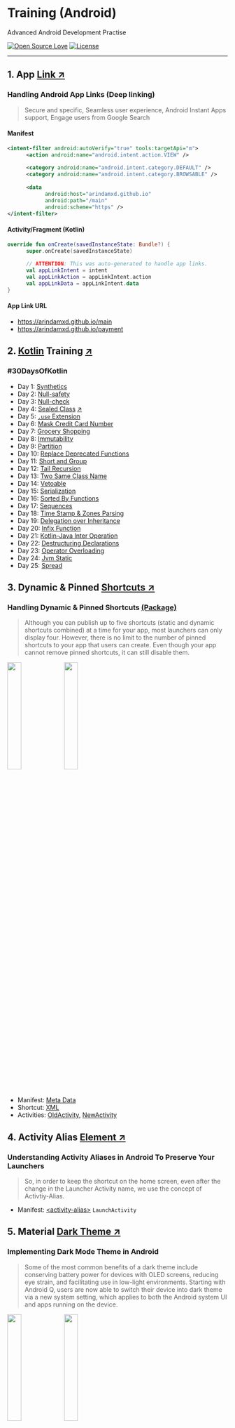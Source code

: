 # Training (Android)

Advanced Android Development Practise

[![Open Source Love](https://badges.frapsoft.com/os/v1/open-source.svg?v=102)](https://opensource.org/licenses/Apache-2.0)
[![License](https://img.shields.io/badge/license-Apache%202.0-blue.svg)](https://github.com/arindamxd/certification-training/blob/master/LICENSE)

---

## 1. App [Link ↗](https://developer.android.com/training/app-links)

### Handling Android App Links (Deep linking)
> Secure and specific, Seamless user experience, Android Instant Apps support, Engage users from 
Google Search


#### Manifest

```xml
<intent-filter android:autoVerify="true" tools:targetApi="m">
      <action android:name="android.intent.action.VIEW" />
  
      <category android:name="android.intent.category.DEFAULT" />
      <category android:name="android.intent.category.BROWSABLE" />
  
      <data
            android:host="arindamxd.github.io"
            android:path="/main"
            android:scheme="https" />
</intent-filter>
```

#### Activity/Fragment (Kotlin)

```kotlin
override fun onCreate(savedInstanceState: Bundle?) {
      super.onCreate(savedInstanceState)
      
      // ATTENTION: This was auto-generated to handle app links.
      val appLinkIntent = intent
      val appLinkAction = appLinkIntent.action
      val appLinkData = appLinkIntent.data
}
```

#### App Link URL

- https://arindamxd.github.io/main
- https://arindamxd.github.io/payment



## 2. [Kotlin](https://kotlinlang.org/) Training [↗](https://kotlinlang.org/)

### #30DaysOfKotlin

- Day 1: [Synthetics](app/src/main/java/com/arindam/android/training/kotlin/Synthetics.kt)
- Day 2: [Null-safety](app/src/main/java/com/arindam/android/training/kotlin/NullSafety.kt)
- Day 3: [Null-check](app/src/main/java/com/arindam/android/training/kotlin/NullCheck.kt)
- Day 4: [Sealed Class](app/src/main/java/com/arindam/android/training/kotlin/SealedClass.kt) [↗](https://github.com/Kotlin/KEEP/blob/master/proposals/sealed-class-inheritance.md#open-questions)
- Day 5: [`.use` Extension](app/src/main/java/com/arindam/android/training/kotlin/UseExtension.kt)
- Day 6: [Mask Credit Card Number](app/src/main/java/com/arindam/android/training/kotlin/CreditCardNumberMask.kt)
- Day 7: [Grocery Shopping](app/src/main/java/com/arindam/android/training/kotlin/GroceryShopping.kt)
- Day 8: [Immutability](app/src/main/java/com/arindam/android/training/kotlin/Immutability.kt)
- Day 9: [Partition](app/src/main/java/com/arindam/android/training/kotlin/Partition.kt)
- Day 10: [Replace Deprecated Functions](app/src/main/java/com/arindam/android/training/kotlin/ReplaceDeprecated.kt)
- Day 11: [Short and Group](app/src/main/java/com/arindam/android/training/kotlin/ShortAndGroup.kt)
- Day 12: [Tail Recursion](app/src/main/java/com/arindam/android/training/kotlin/TailRecursion.kt)
- Day 13: [Two Same Class Name](app/src/main/java/com/arindam/android/training/kotlin/SameClassName.kt)
- Day 14: [Vetoable](app/src/main/java/com/arindam/android/training/kotlin/Vetoable.kt)
- Day 15: [Serialization](app/src/main/java/com/arindam/android/training/kotlin/Serialization.kt)
- Day 16: [Sorted By Functions](app/src/main/java/com/arindam/android/training/kotlin/SortedByFunctions.kt)
- Day 17: [Sequences](app/src/main/java/com/arindam/android/training/kotlin/Sequences.kt)
- Day 18: [Time Stamp & Zones Parsing](app/src/main/java/com/arindam/android/training/kotlin/Timestamp.kt)
- Day 19: [Delegation over Inheritance](app/src/main/java/com/arindam/android/training/kotlin/Delegation.kt)
- Day 20: [Infix Function](app/src/main/java/com/arindam/android/training/kotlin/InfixFunction.kt)
- Day 21: [Kotlin-Java Inter Operation](app/src/main/java/com/arindam/android/training/kotlin/interop/Vacation.java)
- Day 22: [Destructuring Declarations](app/src/main/java/com/arindam/android/training/kotlin/Destructuring.kt)
- Day 23: [Operator Overloading](app/src/main/java/com/arindam/android/training/kotlin/OperatorOverloading.kt)
- Day 24: [Jvm Static](app/src/main/java/com/arindam/android/training/kotlin/jvmstatic/JvmStatic.java)
- Day 25: [Spread](app/src/main/java/com/arindam/android/training/kotlin/Spread.kt)



## 3. Dynamic & Pinned [Shortcuts ↗](https://developer.android.com/guide/topics/ui/shortcuts)

### Handling Dynamic & Pinned Shortcuts [(Package)](app/src/main/java/com/arindam/android/training/shortcuts)
> Although you can publish up to five shortcuts (static and dynamic shortcuts combined) at a time 
for your app, most launchers can only display four. However, there is no limit to the number of
pinned shortcuts to your app that users can create. Even though your app cannot remove pinned
shortcuts, it can still disable them.

<img src="/documentation/shortcuts/1.png" width="25%"> <img src="/documentation/shortcuts/2.png" width="25%">

- Manifest: [Meta Data](app/src/main/AndroidManifest.xml#L79)
- Shortcut: [XML](app/src/main/res/xml/shortcuts.xml)
- Activities: [OldActivity](app/src/main/java/com/arindam/android/training/shortcuts/OldActivity.kt), [NewActivity](app/src/main/java/com/arindam/android/training/shortcuts/NewActivity.kt)



## 4. Activity Alias [Element ↗](https://developer.android.com/guide/topics/manifest/activity-alias-element)

### Understanding Activity Aliases in Android To Preserve Your Launchers
> So, in order to keep the shortcut on the home screen, even after the change in the Launcher 
Activity name, we use the concept of Activtiy-Alias.

- Manifest: [\<activity-alias\>](app/src/main/AndroidManifest.xml#L69&L80) `LaunchActivity`



## 5. Material [Dark Theme ↗](https://material.io/develop/android/theming/dark/)

### Implementing Dark Mode Theme in Android
> Some of the most common benefits of a dark theme include conserving battery power for devices 
with OLED screens, reducing eye strain, and facilitating use in low-light environments. Starting 
with Android Q, users are now able to switch their device into dark theme via a new system 
setting, which applies to both the Android system UI and apps running on the device.

<img src="/documentation/darkmode/1.png" width="25%"> <img src="/documentation/darkmode/2.png" width="25%">

- Helper: [ThemeHelper](app/src/main/java/com/arindam/android/training/daynight/ThemeHelper.kt)
- Activity: [DayNightActivity](app/src/main/java/com/arindam/android/training/daynight/DayNightActivity.kt)



## 6. [Coroutine Image Loader](https://coil-kt.github.io/coil/) (COIL) [↗](https://coil-kt.github.io/coil/)

### An image loading library for Android backed by Kotlin Coroutines.

- **Fast**: Coil performs a number of optimizations including memory and disk caching, downsampling the image in memory, re-using Bitmaps, automatically pausing/cancelling requests, and more.
- **Lightweight**: Coil adds ~1500 methods to your APK (for apps that already use OkHttp and Coroutines), which is comparable to Picasso and significantly less than Glide and Fresco.
- **Easy to use**: Coil's API leverages Kotlin's language features for simplicity and minimal boilerplate.
- **Modern**: Coil is Kotlin-first and uses modern libraries including Coroutines, OkHttp, Okio, and AndroidX Lifecycles.

<img src="/documentation/coil/1.png" width="25%"> <img src="/documentation/coil/2.png" width="25%"> <img src="/documentation/coil/3.png" width="25%">

- Activity: [CoilActivity](app/src/main/java/com/arindam/android/training/coil/CoilActivity.kt)



## 7. The [Bubble API](https://developer.android.com/preview/features/bubbles) (Android Q Preview) [↗](https://developer.android.com/preview/features/bubbles)

### Bubbles are a new preview feature in Android Q, which let users easily multi-task from anywhere on their device.
> **Note**: Bubbles are currently enabled for all users in the Q developer previews. 
In the final release, Bubbles will be available for developer use only.

- Bubbles take up screen real estate and cover other app content. You should only send a notification as a bubble if it is important enough such as ongoing communications, or if the user has explicitly requested a bubble for some content.
- Note that the bubble can be disabled by the user. In that case, a bubble notification is shown as a normal notification. You should always make sure your bubble notification works as a normal notification as well.
- Processes that are launched from a bubble (such as activities and dialogs) appear within the bubble container. This means a bubble can have a task stack. Things can get complicated if there is a lot of functionality or navigation within your bubble. We recommend keeping the functionality as specific and light-weight as possible.

<img src="/documentation/bubble/1.png" width="25%"> <img src="/documentation/bubble/2.png" width="25%"> <img src="/documentation/bubble/3.png" width="25%">

- Manifest: [\<activity\>](app/src/main/AndroidManifest.xml#L92&L98)
- Activity: [BubbleActivity](app/src/main/java/com/arindam/android/training/bubble/BubbleActivity.kt)

---

### Find this project useful ? :heart:
> Support it by clicking the :star: button on the upper right of this page. :v:

### TODO

> Add many more features and bug fixes.

### Contact - Let's become friends

- [Twitter](https://twitter.com/arindamxd)
- [Linkedin](https://in.linkedin.com/in/arindamxd)
- [GitHub](https://github.com/arindamxd)

### License

```
   Copyright (C) 2019 Arindam Karmakar, Android Open Source Project

   Licensed under the Apache License, Version 2.0 (the "License");
   you may not use this file except in compliance with the License.
   You may obtain a copy of the License at

       http://www.apache.org/licenses/LICENSE-2.0

   Unless required by applicable law or agreed to in writing, software
   distributed under the License is distributed on an "AS IS" BASIS,
   WITHOUT WARRANTIES OR CONDITIONS OF ANY KIND, either express or implied.
   See the License for the specific language governing permissions and
   limitations under the License.
```

### Contributing to Advanced Android Training

All pull requests are welcome, make sure to follow the [contribution guidelines](CONTRIBUTING.md) when you submit pull request.
